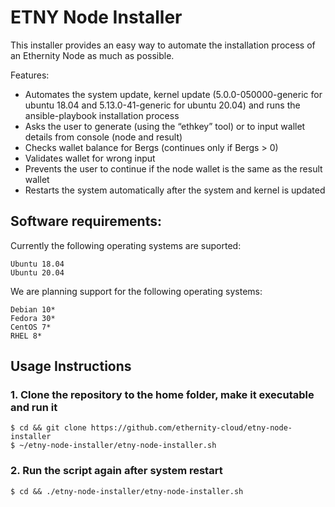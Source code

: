 # ETNY Node Installer

This installer provides an easy way to automate the installation process of an Ethernity Node as much as possible.

Features:
-	Automates the system update, kernel update (5.0.0-050000-generic for ubuntu 18.04 and 5.13.0-41-generic for ubuntu 20.04) and runs the ansible-playbook installation process
-	Asks the user to generate (using the “ethkey” tool) or to input wallet details from console (node and result)
-	Checks wallet balance for Bergs (continues only if Bergs > 0)
-	Validates wallet for wrong input 
-	Prevents the user to continue if the node wallet  is the same as the result wallet
-	Restarts the system automatically after the system and kernel is updated

## Software requirements:

Currently the following operating systems are suported:

```
Ubuntu 18.04
Ubuntu 20.04
```

We are planning support for the following operating systems:

```
Debian 10*
Fedora 30*
CentOS 7*
RHEL 8*
```

## Usage Instructions

### 1. Clone the repository to the home folder, make it executable and run it
```
$ cd && git clone https://github.com/ethernity-cloud/etny-node-installer 
$ ~/etny-node-installer/etny-node-installer.sh
```

### 2. Run the script again after system restart
```
$ cd && ./etny-node-installer/etny-node-installer.sh
```
